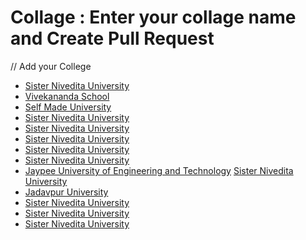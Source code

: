 # Collage : Enter your collage name and Create Pull Request
// Add your College
<!-- prettier-ignore-start -->

- [Sister Nivedita University](https://github.com/arpan-mondal)
- [Vivekananda School](https://github.com/arpan-mondal)
- [Self Made University](https://github.com/neelghosh1234)
- [Sister Nivedita University](https://github.com/SayanRicky)
- [Sister Nivedita University](https://github.com/MrRoyzz)
- [Sister Nivedita University](https://github.com/argha7417) 
- [Sister Nivedita University](https://github.com/subhajit9932) 
- [Sister Nivedita University](https://github.com/Mainak57)
- [Jaypee University of Engineering and Technology](https://github.com/Pranjal360Agarwal)
  [Sister Nivedita University](https://github.com/aamrin786)
- [Jadavpur University](https://github.com/aryan0103raj)
- [Sister Nivedita University](https://github.com/SayanKundu10)
- [Sister Nivedita University](https://github.com/debmalyabhar)
- [Sister Nivedita University](https://github.com/soumya07ad)
